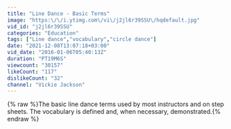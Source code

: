 ```yaml
---
title: "Line Dance - Basic Terms"
image: "https:\/\/i.ytimg.com\/vi\/j2jl6r39SSU\/hqdefault.jpg"
vid_id: "j2jl6r39SSU"
categories: "Education"
tags: ["Line dance","vocabulary","circle dance"]
date: "2021-12-08T13:07:18+03:00"
vid_date: "2016-01-06T05:40:13Z"
duration: "PT19M6S"
viewcount: "30157"
likeCount: "117"
dislikeCount: "32"
channel: "Vickie Jackson"
---
```

{% raw %}The basic line dance terms used by most instructors and on step sheets. The vocabulary is defined and, when necessary, demonstrated.{% endraw %}
